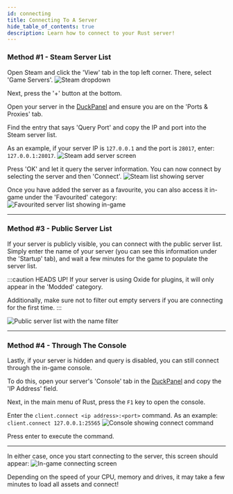 ```yaml
---
id: connecting
title: Connecting To A Server
hide_table_of_contents: true
description: Learn how to connect to your Rust server!
---
```


### Method #1 - Steam Server List

Open Steam and click the 'View' tab in the top left corner. There, select 'Game Servers'.
![Steam dropdown](/games/rust/connecting/dropdown.png)

Next, press the '+' button at the bottom.

Open your server in the [DuckPanel](https://mc.bloom.host/) and ensure you are on the 'Ports & Proxies' tab.

Find the entry that says 'Query Port' and copy the IP and port into the Steam server list.

As an example, if your server IP is `127.0.0.1` and the port is `28017`, enter: `127.0.0.1:28017`.
![Steam add server screen](/games/rust/connecting/steam.png)

Press 'OK' and let it query the server information. You can now connect by selecting the server and then 'Connect'.
![Steam list showing server](/games/rust/connecting/steam-list.png)

Once you have added the server as a favourite, you can also access it in-game under the 'Favourited' category:
![Favourited server list showing in-game](/games/rust/connecting/favourites.png)

---

### Method #3 - Public Server List

If your server is publicly visible, you can connect with the public server list.
Simply enter the name of your server (you can see this information under the 'Startup' tab), and wait a few minutes for
the game to populate the server list.

:::caution HEADS UP!
If your server is using Oxide for plugins, it will only appear in the 'Modded' category.

Additionally, make sure not to filter out empty servers if you are connecting for the first time.
:::

![Public server list with the name filter](/games/rust/connecting/public.png)

---

### Method #4 - Through The Console

Lastly, if your server is hidden and query is disabled, you can still connect through the in-game console.

To do this, open your server's 'Console' tab in the [DuckPanel](https://mc.bloom.host/) and copy the 'IP Address' field.

Next, in the main menu of Rust, press the `F1` key to open the console.

Enter the `client.connect <ip address>:<port>` command. As an example: `client.connect 127.0.0.1:25565`
![Console showing connect command](/games/rust/connecting/console.png)

Press enter to execute the command.

---

In either case, once you start connecting to the server, this screen should appear:
![In-game connecting screen](/games/rust/connecting/connecting.png)

Depending on the speed of your CPU, memory and drives, it may take a few minutes to load all assets and connect!
